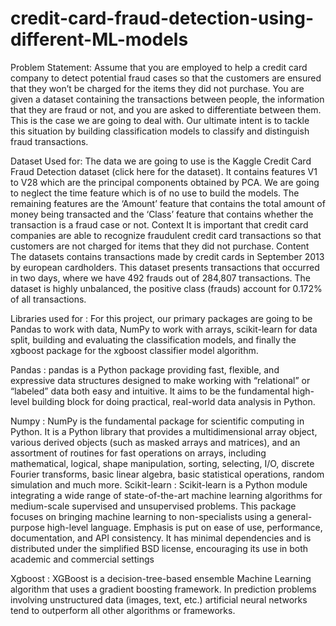 # credit-card-fraud-detection-using-different-ML-models
Problem Statement:
Assume that you are employed to help a credit card company to detect potential fraud cases 
so that the customers are ensured that they won’t be charged for the items they did not purchase. You 
are given a dataset containing the transactions between people, the information that they are fraud or 
not, and you are asked to differentiate between them. This is the case we are going to deal with. Our 
ultimate intent is to tackle this situation by building classification models to classify and distinguish 
fraud transactions.


Dataset Used for: The data we are going to use is the Kaggle Credit Card Fraud Detection dataset 
(click here for the dataset). It contains features V1 to V28 which are the principal components 
obtained by PCA. We are going to neglect the time feature which is of no use to build the models. The 
remaining features are the ‘Amount’ feature that contains the total amount of money being transacted 
and the ‘Class’ feature that contains whether the transaction is a fraud case or not. 
Context 
It is important that credit card companies are able to recognize fraudulent credit card transactions so 
that customers are not charged for items that they did not purchase. 
Content 
The datasets contains transactions made by credit cards in September 2013 by european cardholders. 
This dataset presents transactions that occurred in two days, where we have 492 frauds out of 284,807 
transactions. The dataset is highly unbalanced, the positive class (frauds) account for 0.172% of all 
transactions.

Libraries used for : For this project, our primary packages are going to be Pandas to work with data, 
NumPy to work with arrays, scikit-learn for data split, building and evaluating the classification 
models, and finally the xgboost package for the xgboost classifier model algorithm. 

Pandas : pandas is a Python package providing fast, flexible, and expressive data structures 
designed to make working with “relational” or “labeled” data both easy and intuitive. It aims to be the 
fundamental high-level building block for doing practical, real-world data analysis in Python. 

Numpy : NumPy is the fundamental package for scientific computing in Python. It is a Python library 
that provides a multidimensional array object, various derived objects (such as masked arrays and 
matrices), and an assortment of routines for fast operations on arrays, including mathematical, logical, 
shape manipulation, sorting, selecting, I/O, discrete Fourier transforms, basic linear algebra, basic 
statistical operations, random simulation and much more. 
Scikit-learn : Scikit-learn is a Python module integrating a wide range of state-of-the-art machine 
learning algorithms for medium-scale supervised and unsupervised problems. This package focuses 
on bringing machine learning to non-specialists using a general-purpose high-level language. 
Emphasis is put on ease of use, performance, documentation, and API consistency. It has minimal 
dependencies and is distributed under the simplified BSD license, encouraging its use in both 
academic and commercial settings 

Xgboost : XGBoost is a decision-tree-based ensemble Machine Learning algorithm that uses a 
gradient boosting framework. In prediction problems involving unstructured data (images, text, etc.) 
artificial neural networks tend to outperform all other algorithms or frameworks.
